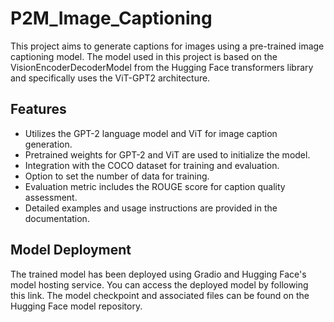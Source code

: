 # P2M_Image_Captioning
This project aims to generate captions for images using a pre-trained image captioning model. The model used in this project is based on the VisionEncoderDecoderModel from the Hugging Face transformers library and specifically uses the ViT-GPT2 architecture.

## Features
- Utilizes the GPT-2 language model and ViT for image caption generation.
- Pretrained weights for GPT-2 and ViT are used to initialize the model.
- Integration with the COCO dataset for training and evaluation.
- Option to set the number of data for training.
- Evaluation metric includes the ROUGE score for caption quality assessment.
- Detailed examples and usage instructions are provided in the documentation.

## Model Deployment
The trained model has been deployed using Gradio and Hugging Face's model hosting service. You can access the deployed model by following this link. The model checkpoint and associated files can be found on the Hugging Face model repository.
